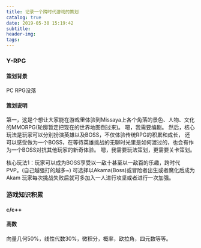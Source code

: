 ```yaml
---
title: 记录一个跨时代游戏的策划
catalog: true
date: 2019-05-30 15:19:42
subtitle:
header-img:
tags:
---
```


### Y-RPG
#### 策划背景
 PC RPG没落

#### 策划说明

第一，这是个想让大家能在游戏里体验到Missaya上各个角落的景色、人物、文化的MMORPG(轮廓暂定把现在的世界地图倒过来)。
嗯，我需要编剧。
然后，核心玩法是玩家可以分别扮演英雄以及BOSS，不仅体验传统RPG的积累和成长，
还可以感受做为一个BOSS，在等待英雄挑战的无聊时光里是如何渡过的，也会有作为一个BOSS对抗其他玩家的新奇体验。
嗯，我需要玩法策划，更需要关卡策划。

核心玩法1：玩家可以成为BOSS享受以一敌十甚至以一敌百的乐趣，跨时代PVP。(自己越强打的越多~)
    可选择以Akama(Boss)或冒险者出生或者魔化后成为Akam
    玩家每次挑战失败后就可多加入一人进行攻坚或者进行一次加强。

### 游戏知识积累
#### c/c++
#### 高数
向量几何50%，线性代数30%，微积分，概率，欧拉角，四元数等等。
####